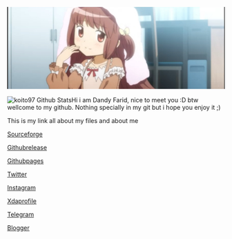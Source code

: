 <p align="center">
 <img src="https://github.com/koito97/koito97/blob/master/MyFotoProfile.jpg" > 
</p>

<p align="center">
<img align="left" alt="koito97 Github Stats" src="https://github-readme-stats.vercel.app/api?username=koito97&show_icons=true&hide_border=true" />
</p>

Hi i am Dandy Farid, nice to meet you :D btw wellcome to my github. Nothing specially in my git but i hope you enjoy it ;)

This is my link all about my files and about me

[Sourceforge](https://sourceforge.net/projects/dandyfarid)

[Githubrelease](https://github.com/koito97/yuuki_yuuna_release)

[Githubpages](https://koito97.github.io/)

[Twitter](https://twitter.com/koito97)

[Instagram](https://www.instagram.com/koito_97)

[Xdaprofile](https://forum.xda-developers.com/member.php?u=9414892)

[Telegram](https://t.me/koito97)

[Blogger](https://www.koito97.my.id/)
